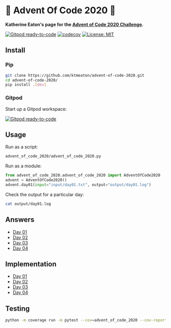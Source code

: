# 🎅 Advent Of Code 2020 🎄

**Katherine Eaton's page for the [Advent of Code 2020 Challenge](https://adventofcode.com/2020).**  

[![Gitpod ready-to-code](https://img.shields.io/badge/Gitpod-ready--to--code-blue?logo=gitpod)](https://gitpod.io/#https://github.com/ktmeaton/advent-of-code-2020)
[![codecov](https://codecov.io/gh/ktmeaton/advent-of-code-2020/branch/main/graph/badge.svg)](https://codecov.io/gh/ktmeaton/advent-of-code-2020/branch/main)
[![License: MIT](https://img.shields.io/badge/License-MIT-yellow.svg)](https://github.com/ktmeaton/advent-of-code-2020/blob/main/LICENSE)

## Install

### Pip

```bash
git clone https://github.com/ktmeaton/advent-of-code-2020.git
cd advent-of-code-2020/
pip install .[dev]
```

### Gitpod

Start up a Gitpod workspace:

[![Gitpod ready-to-code](https://img.shields.io/badge/Gitpod-ready--to--code-blue?logo=gitpod)](https://gitpod.io/#https://github.com/ktmeaton/advent-of-code-2020)

## Usage

Run as a script:

```bash
advent_of_code_2020/advent_of_code_2020.py
```

Run as a module:

```python
from advent_of_code_2020.advent_of_code_2020 import AdventOfCode2020
advent = AdventOfCode2020()
advent.day01(input="input/day01.txt", output="output/day01.log")
```

Check the output for a particular day:

```bash
cat output/day01.log
```

## Answers

- [Day 01](https://raw.githubusercontent.com/ktmeaton/advent-of-code-2020/main/output/day01.log)
- [Day 02](https://raw.githubusercontent.com/ktmeaton/advent-of-code-2020/main/output/day02.log)
- [Day 03](https://raw.githubusercontent.com/ktmeaton/advent-of-code-2020/main/output/day03.log)
- [Day 04](https://raw.githubusercontent.com/ktmeaton/advent-of-code-2020/main/output/day04.log)

## Implementation

- [Day 01](https://github.com/ktmeaton/advent-of-code-2020/blob/main/advent_of_code_2020/advent_of_code_2020.py#L117)
- [Day 02](https://github.com/ktmeaton/advent-of-code-2020/blob/main/advent_of_code_2020/advent_of_code_2020.py#L186)
- [Day 03](https://github.com/ktmeaton/advent-of-code-2020/blob/main/advent_of_code_2020/advent_of_code_2020.py#L253)
- [Day 04](https://github.com/ktmeaton/advent-of-code-2020/blob/main/advent_of_code_2020/advent_of_code_2020.py#L351)

## Testing

```bash
python -m coverage run -m pytest --cov=advent_of_code_2020 --cov-report=xml test/test_advent.py
```
